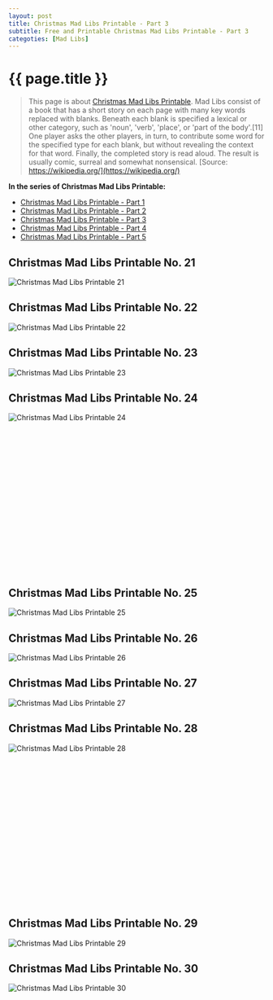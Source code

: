 ```yaml
---
layout: post
title: Christmas Mad Libs Printable - Part 3
subtitle: Free and Printable Christmas Mad Libs Printable - Part 3
categoties: [Mad Libs]
---
```

{{ page.title }}
================
> This page is about [Christmas Mad Libs Printable](https://freecoloringpages.github.io/). Mad Libs consist of a book that has a short story on each page with many key words replaced with blanks. Beneath each blank is specified a lexical or other category, such as 'noun', 'verb', 'place', or 'part of the body'.[11] One player asks the other players, in turn, to contribute some word for the specified type for each blank, but without revealing the context for that word. Finally, the completed story is read aloud. The result is usually comic, surreal and somewhat nonsensical. [Source: https://wikipedia.org/](https://wikipedia.org/)

**In the series of Christmas Mad Libs Printable:**

* [Christmas Mad Libs Printable - Part 1](https://freecoloringpages.github.io/2017/11/21/Christmas-Mad-Libs-Printable-part-1.html)
* [Christmas Mad Libs Printable - Part 2](https://freecoloringpages.github.io/2017/11/21/Christmas-Mad-Libs-Printable-part-2.html)
* [Christmas Mad Libs Printable - Part 3](https://freecoloringpages.github.io/2017/11/21/Christmas-Mad-Libs-Printable-part-3.html)
* [Christmas Mad Libs Printable - Part 4](https://freecoloringpages.github.io/2017/11/21/Christmas-Mad-Libs-Printable-part-4.html)
* [Christmas Mad Libs Printable - Part 5](https://freecoloringpages.github.io/2017/11/21/Christmas-Mad-Libs-Printable-part-5.html)

## Christmas Mad Libs Printable No. 21
![Christmas Mad Libs Printable 21](https://freecoloringpages.github.io/img/Christmas-Mad-Libs-Printable%20(21).jpg "Christmas Mad Libs Printable 21")

## Christmas Mad Libs Printable No. 22
![Christmas Mad Libs Printable 22](https://freecoloringpages.github.io/img/Christmas-Mad-Libs-Printable%20(22).jpg "Christmas Mad Libs Printable 22")

## Christmas Mad Libs Printable No. 23
![Christmas Mad Libs Printable 23](https://freecoloringpages.github.io/img/Christmas-Mad-Libs-Printable%20(23).jpg "Christmas Mad Libs Printable 23")

## Christmas Mad Libs Printable No. 24
![Christmas Mad Libs Printable 24](https://freecoloringpages.github.io/img/Christmas-Mad-Libs-Printable%20(24).jpg "Christmas Mad Libs Printable 24")

<script async src="//pagead2.googlesyndication.com/pagead/js/adsbygoogle.js"></script><!-- Texxtonly --><ins class="adsbygoogle" style="display:inline-block;width:336px;height:280px" data-ad-client="ca-pub-6753140515841889" data-ad-slot="3207852233"></ins><script>(adsbygoogle = window.adsbygoogle || []).push({}); </script>

## Christmas Mad Libs Printable No. 25
![Christmas Mad Libs Printable 25](https://freecoloringpages.github.io/img/Christmas-Mad-Libs-Printable%20(25).jpg "Christmas Mad Libs Printable 25")

## Christmas Mad Libs Printable No. 26
![Christmas Mad Libs Printable 26](https://freecoloringpages.github.io/img/Christmas-Mad-Libs-Printable%20(26).jpg "Christmas Mad Libs Printable 26")

## Christmas Mad Libs Printable No. 27
![Christmas Mad Libs Printable 27](https://freecoloringpages.github.io/img/Christmas-Mad-Libs-Printable%20(27).jpg "Christmas Mad Libs Printable 27")

## Christmas Mad Libs Printable No. 28
![Christmas Mad Libs Printable 28](https://freecoloringpages.github.io/img/Christmas-Mad-Libs-Printable%20(28).jpg "Christmas Mad Libs Printable 28")

<script async src="//pagead2.googlesyndication.com/pagead/js/adsbygoogle.js"></script><!-- Texxtonly --><ins class="adsbygoogle" style="display:inline-block;width:336px;height:280px" data-ad-client="ca-pub-6753140515841889" data-ad-slot="3207852233"></ins><script>(adsbygoogle = window.adsbygoogle || []).push({}); </script>

## Christmas Mad Libs Printable No. 29
![Christmas Mad Libs Printable 29](https://freecoloringpages.github.io/img/Christmas-Mad-Libs-Printable%20(29).jpg "Christmas Mad Libs Printable 29")

## Christmas Mad Libs Printable No. 30
![Christmas Mad Libs Printable 30](https://freecoloringpages.github.io/img/Christmas-Mad-Libs-Printable%20(30).jpg "Christmas Mad Libs Printable 30")


